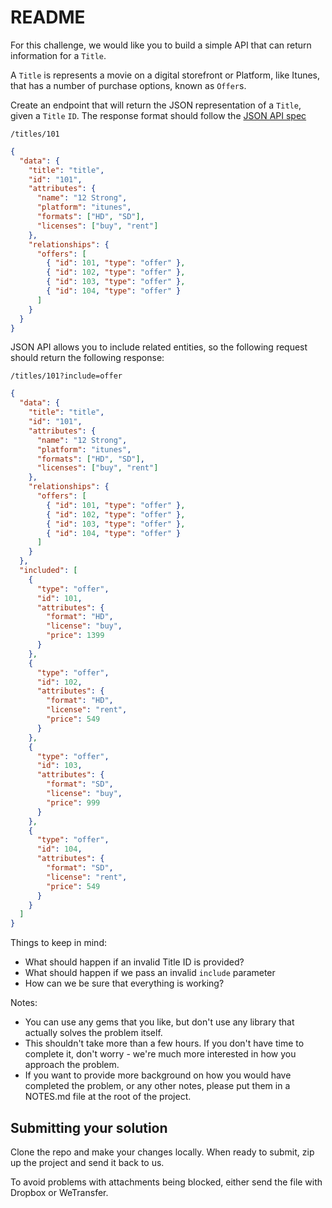 # README

For this challenge, we would like you to build a simple API that can return information for a `Title`.

A `Title` is represents a movie on a digital storefront or Platform, like Itunes, that has a number of purchase options, known as `Offer`s.

Create an endpoint that will return the JSON representation of a `Title`, given a `Title` `ID`. The response format should follow the [JSON API spec](http://jsonapi.org/examples/)

`/titles/101`

```json
{
  "data": {
    "title": "title",
    "id": "101",
    "attributes": {
      "name": "12 Strong",
      "platform": "itunes",
      "formats": ["HD", "SD"],
      "licenses": ["buy", "rent"]
    },
    "relationships": {
      "offers": [
        { "id": 101, "type": "offer" },
        { "id": 102, "type": "offer" },
        { "id": 103, "type": "offer" },
        { "id": 104, "type": "offer" }
      ]
    }
  }
}
```

JSON API allows you to include related entities, so the following request should return the following response:

`/titles/101?include=offer`

```json
{
  "data": {
    "title": "title",
    "id": "101",
    "attributes": {
      "name": "12 Strong",
      "platform": "itunes",
      "formats": ["HD", "SD"],
      "licenses": ["buy", "rent"]
    },
    "relationships": {
      "offers": [
        { "id": 101, "type": "offer" },
        { "id": 102, "type": "offer" },
        { "id": 103, "type": "offer" },
        { "id": 104, "type": "offer" }
      ]
    }
  },
  "included": [
    {
      "type": "offer",
      "id": 101,
      "attributes": {
        "format": "HD",
        "license": "buy",
        "price": 1399
      }
    },
    {
      "type": "offer",
      "id": 102,
      "attributes": {
        "format": "HD",
        "license": "rent",
        "price": 549
      }
    },
    {
      "type": "offer",
      "id": 103,
      "attributes": {
        "format": "SD",
        "license": "buy",
        "price": 999
      }
    },
    {
      "type": "offer",
      "id": 104,
      "attributes": {
        "format": "SD",
        "license": "rent",
        "price": 549
      }
    }
  ]
}
```

Things to keep in mind:
* What should happen if an invalid Title ID is provided?
* What should happen if we pass an invalid `include` parameter
* How can we be sure that everything is working?

Notes:
* You can use any gems that you like, but don't use any library that actually solves the problem itself.
* This shouldn't take more than a few hours. If you don't have time to complete it, don't worry - we're much more interested in how you approach the problem.
* If you want to provide more background on how you would have completed the problem, or any other notes, please put them in a NOTES.md file at the root of the project.

## Submitting your solution

Clone the repo and make your changes locally. When ready to submit, zip up the project and send it back to us.

To avoid problems with attachments being blocked, either send the file with Dropbox or WeTransfer.
